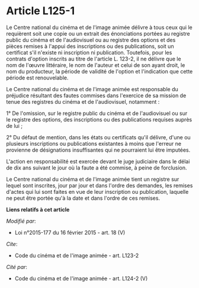 # Article L125-1

Le Centre national du cinéma et de l'image animée délivre à tous ceux qui le requièrent soit une copie ou un extrait des
énonciations portées au registre public du cinéma et de l'audiovisuel ou au registre des options et des pièces remises à
l'appui des inscriptions ou des publications, soit un certificat s'il n'existe ni inscription ni publication. Toutefois, pour
les contrats d'option inscrits au titre de l'article L. 123-2, il ne délivre que le nom de l'œuvre littéraire, le nom de
l'auteur et celui de son ayant droit, le nom du producteur, la période de validité de l'option et l'indication que cette
période est renouvelable. 

Le Centre national du cinéma et de l'image animée est responsable du préjudice résultant des fautes commises dans l'exercice
de sa mission de tenue des registres du cinéma et de l'audiovisuel, notamment : 

1° De l'omission, sur le registre public du cinéma et de l'audiovisuel ou sur le registre des options, des inscriptions ou
des publications requises auprès de lui ; 

2° Du défaut de mention, dans les états ou certificats qu'il délivre, d'une ou plusieurs inscriptions ou publications
existantes à moins que l'erreur ne provienne de désignations insuffisantes qui ne pourraient lui être imputées. 

L'action en responsabilité est exercée devant le juge judiciaire dans le délai de dix ans suivant le jour où la faute a été
commise, à peine de forclusion. 

Le Centre national du cinéma et de l'image animée tient un registre sur lequel sont inscrites, jour par jour et dans l'ordre
des demandes, les remises d'actes qui lui sont faites en vue de leur inscription ou publication, laquelle ne peut être portée
qu'à la date et dans l'ordre de ces remises.

**Liens relatifs à cet article**

_Modifié par_:

  - Loi n°2015-177 du 16 février 2015 - art. 18 (V)

_Cite_:

  - Code du cinéma et de l'image animée - art. L123-2

_Cité par_:

  - Code du cinéma et de l'image animée - art. L124-2 (V)
